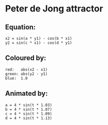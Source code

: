 # Peter de Jong attractor
## Equation:
```
x2 = sin(a * y1) - cos(b * x1)
y2 = sin(c * x1) - cos(d * y1)
```
## Coloured by:
```
red:   abs(x2 - x1)
green: abs(y2 - y1)
blue:  1.0
```
## Animated by:
```
a = 4 * sin(t * 1.03)
b = 4 * sin(t * 1.07)
c = 4 * sin(t * 1.09)
d = 4 * sin(t * 1.13)
```
